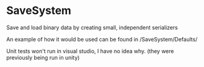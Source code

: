 # SaveSystem
Save and load binary data by creating small, independent serializers

An example of how it would be used can be found in /SaveSystem/Defaults/

Unit tests won't run in visual studio, I have no idea why. (they were previously being run in unity)
